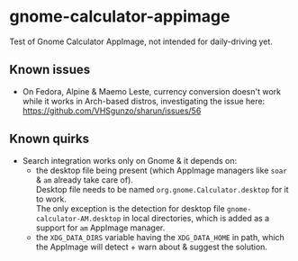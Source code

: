 # gnome-calculator-appimage
Test of Gnome Calculator AppImage, not intended for daily-driving yet.

## Known issues

- On Fedora, Alpine & Maemo Leste, currency conversion doesn't work while it works in Arch-based distros, investigating the issue here:  
https://github.com/VHSgunzo/sharun/issues/56

## Known quirks

- Search integration works only on Gnome & it depends on:
  - the desktop file being present (which AppImage managers like `soar` & `am` already take care of).  
    Desktop file needs to be named `org.gnome.Calculator.desktop` for it to work.  
    The only exception is the detection for desktop file `gnome-calculator-AM.desktop` in local directories, which is added as a support for `am` AppImage manager.
  - the `XDG_DATA_DIRS` variable having the `XDG_DATA_HOME` in path, which the AppImage will detect + warn about & suggest the solution.
